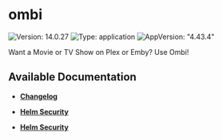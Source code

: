 # ombi

![Version: 14.0.27](https://img.shields.io/badge/Version-14.0.27-informational?style=flat-square) ![Type: application](https://img.shields.io/badge/Type-application-informational?style=flat-square) ![AppVersion: "4.43.4"](https://img.shields.io/badge/AppVersion-"4.43.4"-informational?style=flat-square)

Want a Movie or TV Show on Plex or Emby? Use Ombi!

## Available Documentation

- [**Changelog**](CHANGELOG)

- [**Helm Security**](container-security)

- [**Helm Security**](helm-security)

